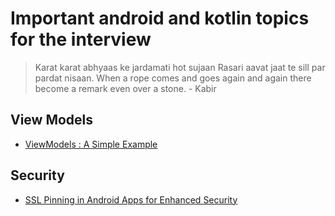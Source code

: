 # Important android and kotlin topics for the interview
> Karat karat abhyaas ke jardamati hot sujaan Rasari aavat jaat te sill par pardat nisaan. When a rope comes and goes again and again there become a remark even over a stone. - Kabir
## View Models
- [ViewModels : A Simple Example](https://medium.com/androiddevelopers/viewmodels-a-simple-example-ed5ac416317e)

## Security
- [SSL Pinning in Android Apps for Enhanced Security](https://medium.com/@riztech.dev/ssl-pinning-in-android-apps-for-enhanced-security-7cd820ef4085)